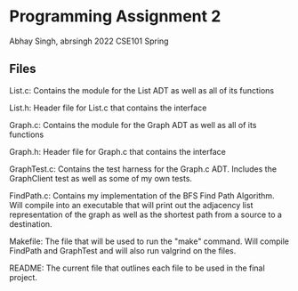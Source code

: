 # Programming Assignment 2

Abhay Singh, abrsingh
2022 CSE101 Spring

## Files

List.c:
    Contains the module for the List ADT as well as all of its functions

List.h:
    Header file for List.c that contains the interface

Graph.c:
    Contains the module for the Graph ADT as well as all of its functions

Graph.h:
    Header file for Graph.c that contains the interface

GraphTest.c:
    Contains the test harness for the Graph.c ADT. Includes the GraphClient test as well as 
    some of my own tests.

FindPath.c:
    Contains my implementation of the BFS Find Path Algorithm. Will compile into an executable
    that will print out the adjacency list representation of the graph as well as the shortest 
    path from a source to a destination.

Makefile:
    The file that will be used to run the "make" command. Will compile FindPath and GraphTest 
    and will also run valgrind on the files.

README:
    The current file that outlines each file to be used in the final project.